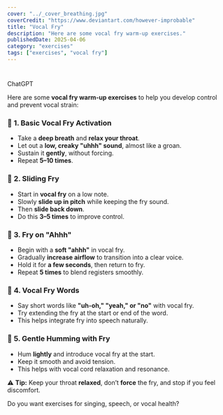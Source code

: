 ```yaml
---
cover: "../_cover_breathing.jpg"
coverCredit: "https://www.deviantart.com/however-improbable"
title: "Vocal Fry"
description: "Here are some vocal fry warm-up exercises."
publishedDate: 2025-04-06
category: "exercises"
tags: ["exercises", "vocal fry"]
---
```


# 

ChatGPT

Here are some **vocal fry warm-up exercises** to help you develop control and prevent vocal strain:  

### 🔹 **1. Basic Vocal Fry Activation**  
- Take a **deep breath** and **relax your throat**.  
- Let out a **low, creaky "uhhh" sound**, almost like a groan.  
- Sustain it **gently**, without forcing.  
- Repeat **5–10 times**.  

### 🔹 **2. Sliding Fry**  
- Start in **vocal fry** on a low note.  
- Slowly **slide up in pitch** while keeping the fry sound.  
- Then **slide back down**.  
- Do this **3–5 times** to improve control.  

### 🔹 **3. Fry on "Ahhh"**  
- Begin with a **soft "ahhh"** in vocal fry.  
- Gradually **increase airflow** to transition into a clear voice.  
- Hold it for **a few seconds**, then return to fry.  
- Repeat **5 times** to blend registers smoothly.  

### 🔹 **4. Vocal Fry Words**  
- Say short words like **"uh-oh," "yeah," or "no"** with vocal fry.  
- Try extending the fry at the start or end of the word.  
- This helps integrate fry into speech naturally.  

### 🔹 **5. Gentle Humming with Fry**  
- Hum **lightly** and introduce vocal fry at the start.  
- Keep it smooth and avoid tension.  
- This helps with vocal cord relaxation and resonance.  

⚠️ **Tip:** Keep your throat **relaxed**, don’t **force** the fry, and stop if you feel discomfort.  

Do you want exercises for singing, speech, or vocal health?